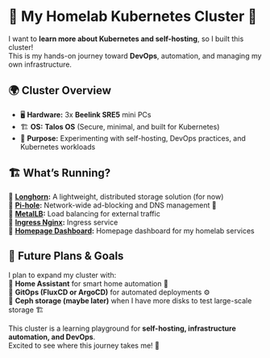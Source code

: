 # 🚀 My Homelab Kubernetes Cluster 🚀  

I want to **learn more about Kubernetes and self-hosting**, so I built this cluster!  
This is my hands-on journey toward **DevOps**, automation, and managing my own infrastructure.  

## 🌍 **Cluster Overview**  
- 🖥️ **Hardware:** 3x **Beelink SRE5** mini PCs  
- 🏗️ **OS:** **Talos OS** (Secure, minimal, and built for Kubernetes)  
- 🎯 **Purpose:** Experimenting with self-hosting, DevOps practices, and Kubernetes workloads  

## 🏗️ **What’s Running?**  
🔹 **[Longhorn](https://longhorn.io/):** A lightweight, distributed storage solution (for now)  
🔹 **[Pi-hole](https://pi-hole.net/):** Network-wide ad-blocking and DNS management 🛑  
🔹 **[MetalLB](https://metallb.universe.tf/):** Load balancing for external traffic  
🔹 **[Ingress Nginx](https://kubernetes.github.io/ingress-nginx/):** Ingress service  
🔹 **[Homepage Dashboard](https://gethomepage.dev/):** Homepage dashboard for my homelab services  

## 🔮 **Future Plans & Goals**  
I plan to expand my cluster with:  
🔹 **Home Assistant** for smart home automation 🏡  
🔹 **GitOps (FluxCD or ArgoCD)** for automated deployments ⚙️  
🔹 **Ceph storage (maybe later)** when I have more disks to test large-scale storage 🏗️  

This cluster is a learning playground for **self-hosting, infrastructure automation, and DevOps**.  
Excited to see where this journey takes me! 🚀  
